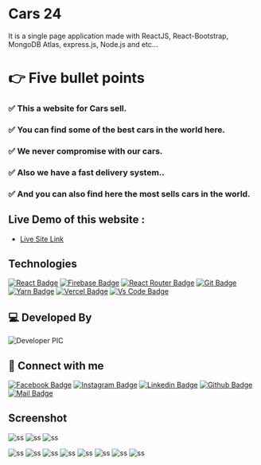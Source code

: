 # Cars 24

It is a single page application made with ReactJS, React-Bootstrap, MongoDB Atlas, express.js, Node.js and etc...

# 👉 **Five bullet points**

### ✅ This a website for Cars sell.

### ✅ You can find some of the best cars in the world here.

### ✅ We never compromise with our cars.

### ✅ Also we have a fast delivery system..

### ✅ And you can also find here the most sells cars in the world.

## Live Demo of this website :

- [Live Site Link](https://niche-web-a35d2.web.app/)

## Technologies

[![React Badge](https://img.shields.io/badge/React-20232A?style=for-the-badge&logo=react&logoColor=61DAFB)](https://github.com/coderboy-raiyan)
[![Firebase Badge](https://img.shields.io/badge/Firebase-FFCB2B?style=for-the-badge&logo=firebase&logoColor=white)](https://github.com/coderboy-raiyan)
[![React Router Badge](https://img.shields.io/badge/React_Router-CA4245?style=for-the-badge&logo=react-router&logoColor=white)](https://github.com/coderboy-raiyan)
[![Git Badge](https://img.shields.io/badge/git-f34f29?style=for-the-badge&logo=git&logoColor=white)](https://github.com/coderboy-raiyan)
[![Yarn Badge](https://img.shields.io/badge/yarn-0078D6?style=for-the-badge&logo=yarn&logoColor=white)](https://github.com/coderboy-raiyan)
[![Vercel Badge](https://img.shields.io/badge/vercel-000?style=for-the-badge&logo=vercel&logoColor=white)](https://github.com/coderboy-raiyan)
[![Vs Code Badge](https://img.shields.io/badge/Visual_Studio_Code-0078D6?style=for-the-badge&logo=visualstudiocode&logoColor=white)](https://github.com/coderboy-raiyan)

## 💻 Developed By

![Developer PIC](https://avatars.githubusercontent.com/u/76396442?v=4)

## 🚀 Connect with me

[![Facebook Badge](https://img.shields.io/badge/Facebook-1877F2?style=for-the-badge&logo=facebook&logoColor=white)](https://www.facebook.com/tajkierhaque/)
[![Instagram Badge](https://img.shields.io/badge/Instagram-E4405F?style=for-the-badge&logo=instagram&logoColor=white)](https://www.instagram.com/tajkier_haque/)
[![Linkedin Badge](https://img.shields.io/badge/LinkedIn-0077B5?style=for-the-badge&logo=linkedin&logoColor=white)](https://www.linkedin.com/in/tajkier-haque/)
[![Github Badge](https://img.shields.io/badge/GitHub-100000?style=for-the-badge&logo=github&logoColor=white)](https://github.com/coderboy-raiyan)
[![Mail Badge](https://img.shields.io/badge/Gmail-D14836?style=for-the-badge&logo=gmail&logoColor=white)](mailto:tajkierhaque@gmail.com)

## Screenshot

![ss](https://i.ibb.co/d68gKN5/screencapture-niche-web-a35d2-web-app-2021-11-12-13-36-27.png)
![ss](https://i.ibb.co/5M1HtTF/screencapture-niche-web-a35d2-web-app-products-2021-11-12-13-36-46.png)
![ss](https://i.ibb.co/0mnbKTs/screencapture-niche-web-a35d2-web-app-dashboard-2021-11-12-13-36-59.png)

![ss](https://i.ibb.co/jgwhqqq/screencapture-niche-web-a35d2-web-app-dashboard-review-2021-11-12-13-37-09.png)
![ss](https://i.ibb.co/r2vy7cx/screencapture-niche-web-a35d2-web-app-dashboard-pay-2021-11-12-13-37-18.png)
![ss](https://i.ibb.co/99Z0Mmf/screencapture-niche-web-a35d2-web-app-login-2021-11-12-13-41-48.png)
![ss](https://i.ibb.co/2F3zJXc/screencapture-niche-web-a35d2-web-app-register-2021-11-12-13-41-57.png)
![ss](https://i.ibb.co/TYFJcH2/screencapture-niche-web-a35d2-web-app-dashboard-makeadmin-2021-11-12-13-37-25.png)
![ss](https://i.ibb.co/G0LGHQ5/screencapture-niche-web-a35d2-web-app-dashboard-addproduct-2021-11-12-13-37-42.png)
![ss](https://i.ibb.co/2v7d734/screencapture-niche-web-a35d2-web-app-dashboard-manageproducts-2021-11-12-13-37-52.png)
![ss](https://i.ibb.co/6b5TZM7/screencapture-niche-web-a35d2-web-app-dashboard-manageorders-2021-11-12-13-38-06.png)
